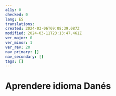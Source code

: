 ```yaml
---
a11y: 0
checked: 0
lang: ES
translations: 
created: 2024-03-06T09:08:39.087Z
modified: 2024-03-11T23:13:47.461Z
ver_major: 0
ver_minor: 1
ver_rev: 20
nav_primary: []
nav_secondary: []
tags: []
---
```

# Aprendere idioma Danés
